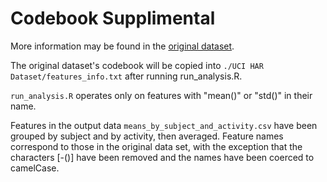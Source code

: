 Codebook Supplimental
=====================

More information may be found in the [original dataset](http://archive.ics.uci.edu/ml/datasets/Human+Activity+Recognition+Using+Smartphones). 

The original dataset's codebook will be copied into `./UCI HAR Dataset/features_info.txt` after running run_analysis.R.

`run_analysis.R` operates only on features with "mean()" or "std()" in their name. 

Features in the output data `means_by_subject_and_activity.csv` have been grouped by subject and by activity, then averaged. Feature names correspond to those in the original data set, with the exception that the characters [-()] have been removed and the names have been coerced to camelCase. 